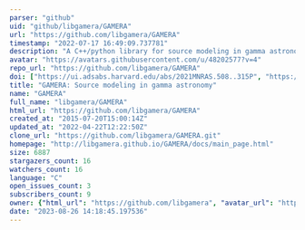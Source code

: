 ```yaml
---
parser: "github"
uid: "github/libgamera/GAMERA"
url: "https://github.com/libgamera/GAMERA"
timestamp: "2022-07-17 16:49:09.737781"
description: "A C++/python library for source modeling in gamma astronomy"
avatar: "https://avatars.githubusercontent.com/u/48202577?v=4"
repo_url: "https://github.com/libgamera/GAMERA"
doi: ["https://ui.adsabs.harvard.edu/abs/2021MNRAS.508..315P", "https://ui.adsabs.harvard.edu/abs/2022ascl.soft03007H/abstract"]
title: "GAMERA: Source modeling in gamma astronomy"
name: "GAMERA"
full_name: "libgamera/GAMERA"
html_url: "https://github.com/libgamera/GAMERA"
created_at: "2015-07-20T15:00:14Z"
updated_at: "2022-04-22T12:22:50Z"
clone_url: "https://github.com/libgamera/GAMERA.git"
homepage: "http://libgamera.github.io/GAMERA/docs/main_page.html"
size: 6887
stargazers_count: 16
watchers_count: 16
language: "C"
open_issues_count: 3
subscribers_count: 9
owner: {"html_url": "https://github.com/libgamera", "avatar_url": "https://avatars.githubusercontent.com/u/48202577?v=4", "login": "libgamera", "type": "Organization"}
date: "2023-08-26 14:18:45.197536"
---
```

